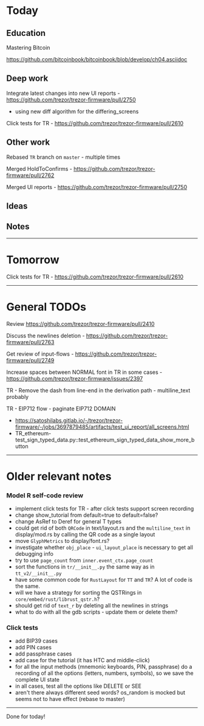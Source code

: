 # Today

## Education

Mastering Bitcoin

https://github.com/bitcoinbook/bitcoinbook/blob/develop/ch04.asciidoc

## Deep work

Integrate latest changes into new UI reports - https://github.com/trezor/trezor-firmware/pull/2750
- using new diff algorithm for the differing_screens

Click tests for TR - https://github.com/trezor/trezor-firmware/pull/2610

## Other work

Rebased `TR` branch on `master` - multiple times

Merged HoldToConfirms - https://github.com/trezor/trezor-firmware/pull/2762

Merged UI reports - https://github.com/trezor/trezor-firmware/pull/2750

## Ideas

## Notes

---

# Tomorrow

Click tests for TR - https://github.com/trezor/trezor-firmware/pull/2610

---

# General TODOs

Review https://github.com/trezor/trezor-firmware/pull/2410

Discuss the newlines deletion - https://github.com/trezor/trezor-firmware/pull/2763

Get review of input-flows - https://github.com/trezor/trezor-firmware/pull/2749

Increase spaces between NORMAL font in TR in some cases - https://github.com/trezor/trezor-firmware/issues/2397

TR - Remove the dash from line-end in the derivation path - multiline_text probably

TR - EIP712 flow - paginate EIP712 DOMAIN
- https://satoshilabs.gitlab.io/-/trezor/trezor-firmware/-/jobs/3697879485/artifacts/test_ui_report/all_screens.html
- TR_ethereum-test_sign_typed_data.py::test_ethereum_sign_typed_data_show_more_button

---

# Older relevant notes

### Model R self-code review
- implement click tests for TR - after click tests support screen recording
- change show_tutorial from default=true to default=false?
- change AsRef<str> to Deref<str> for general T types
- could get rid of both `QRCode` in text/layout.rs and the `multiline_text` in display/mod.rs by calling the QR code as a single layout
- move `GlyphMetrics` to display/font.rs?
- investigate whether `obj_place` - `ui_layout_place` is necessary to get all debugging info
- try to use `page_count` from `inner.event_ctx.page_count`
- sort the functions in `tr/__init__.py` the same way as in `tt_v2/__init__.py`
- have some common code for `RustLayout` for `TT` and `TR`? A lot of code is the same.
- will we have a strategy for sorting the QSTRings in `core/embed/rust/librust_qstr.h`?
- should get rid of `text_r` by deleting all the newlines in strings
- what to do with all the gdb scripts - update them or delete them?

### Click tests
- add BIP39 cases
- add PIN cases
- add passphrase cases
- add case for the tutorial (it has HTC and middle-click)
- for all the input methods (mnemonic keyboards, PIN, passphrase) do a recording of all the options (letters, numbers, symbols), so we save the complete UI state
- in all cases, test all the options like DELETE or SEE
- aren't there always different seed words? os_random is mocked but seems not to have effect (rebase to master)

---

Done for today!
